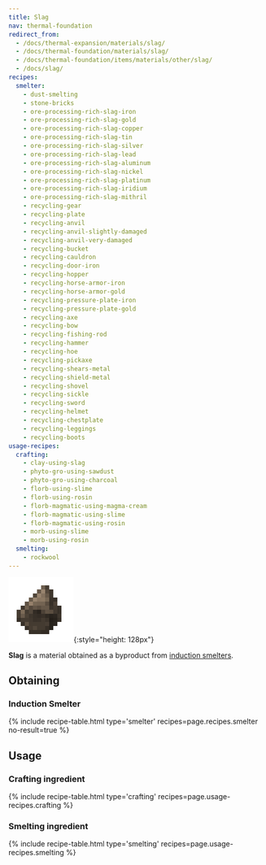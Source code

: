 ```yaml
---
title: Slag
nav: thermal-foundation
redirect_from:
  - /docs/thermal-expansion/materials/slag/
  - /docs/thermal-foundation/materials/slag/
  - /docs/thermal-foundation/items/materials/other/slag/
  - /docs/slag/
recipes:
  smelter:
    - dust-smelting
    - stone-bricks
    - ore-processing-rich-slag-iron
    - ore-processing-rich-slag-gold
    - ore-processing-rich-slag-copper
    - ore-processing-rich-slag-tin
    - ore-processing-rich-slag-silver
    - ore-processing-rich-slag-lead
    - ore-processing-rich-slag-aluminum
    - ore-processing-rich-slag-nickel
    - ore-processing-rich-slag-platinum
    - ore-processing-rich-slag-iridium
    - ore-processing-rich-slag-mithril
    - recycling-gear
    - recycling-plate
    - recycling-anvil
    - recycling-anvil-slightly-damaged
    - recycling-anvil-very-damaged
    - recycling-bucket
    - recycling-cauldron
    - recycling-door-iron
    - recycling-hopper
    - recycling-horse-armor-iron
    - recycling-horse-armor-gold
    - recycling-pressure-plate-iron
    - recycling-pressure-plate-gold
    - recycling-axe
    - recycling-bow
    - recycling-fishing-rod
    - recycling-hammer
    - recycling-hoe
    - recycling-pickaxe
    - recycling-shears-metal
    - recycling-shield-metal
    - recycling-shovel
    - recycling-sickle
    - recycling-sword
    - recycling-helmet
    - recycling-chestplate
    - recycling-leggings
    - recycling-boots
usage-recipes:
  crafting:
    - clay-using-slag
    - phyto-gro-using-sawdust
    - phyto-gro-using-charcoal
    - florb-using-slime
    - florb-using-rosin
    - florb-magmatic-using-magma-cream
    - florb-magmatic-using-slime
    - florb-magmatic-using-rosin
    - morb-using-slime
    - morb-using-rosin
  smelting:
    - rockwool
---
```


![Slag](/assets/images/thermal-foundation/slag.png){:style="height: 128px"}


**Slag** is a material obtained as a byproduct from [induction
smelters](/docs/thermal-expansion/induction-smelter/).


Obtaining
---------

### Induction Smelter
{% include recipe-table.html type='smelter' recipes=page.recipes.smelter no-result=true %}


Usage
-----

### Crafting ingredient
{% include recipe-table.html type='crafting' recipes=page.usage-recipes.crafting %}

### Smelting ingredient
{% include recipe-table.html type='smelting' recipes=page.usage-recipes.smelting %}
